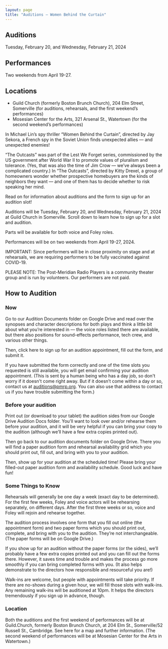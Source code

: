 ```yaml
---
layout: page
title: "Auditions — Women Behind the Curtain"
---
```


## Auditions

Tuesday, February 20, and Wednesday, February 21, 2024

## Performances

Two weekends from April 19-27.

## Locations

- Guild Church (formerly Boston Brunch Church), 204 Elm Street, Somerville (for auditions, rehearsals, and the first weekend’s performances)
- Mosesian Center for the Arts, 321 Arsenal St., Watertown (for the second weekend’s performances)

In Michael Lin’s spy thriller “Women Behind the Curtain”, directed by Jay Sekora, a French spy in the Soviet Union finds unexpected allies — and unexpected enemies!

“The Outcasts” was part of the Lest We Forget series, commissioned by the US government after World War II to promote values of pluralism and tolerance. (Yes, that was also the time of Jim Crow — we’ve always been a complicated country.) In “The Outcasts”, directed by Kitty Drexel, a group of homeowners wonder whether prospective homebuyers are the kinds of neighbors they want — and one of them has to decide whether to risk speaking her mind.

Read on for information about auditions and the form to sign up for an audition slot!

Auditions will be Tuesday, February 20, and Wednesday, February 21, 2024 at Guild Church in Somerville. Scroll down to learn how to sign up for a slot and audition.

Parts will be available for both voice and Foley roles.

Performances will be on two weekends from April 19-27, 2024.

IMPORTANT: Since performers will be in close proximity on stage and at rehearsals, we are requiring performers to be fully vaccinated against COVID-19.

PLEASE NOTE: The Post-Meridian Radio Players is a community theater group and is run by volunteers. Our performers are not paid.

## How to Audition

### Now

Go to our Audition Documents folder on Google Drive and read over the synopses and character descriptions for both plays and think a little bit about what you’re interested in — the voice roles listed there are available, but there also positions for sound-effects performance, tech crew, and various other things.

Then, click here to sign up for an audition appointment, fill out the form, and submit it.

If you have submitted the form correctly and one of the time slots you requested is still available, you will get email confirming your audition appointment. (This is sent by a human being who has a day job, so don't worry if it doesn't come right away. But if it doesn’t come within a day or so, contact us at auditions@pmrp.org. You can also use that address to contact us if you have trouble submitting the form.)

### Before your audition
Print out (or download to your tablet) the audition sides from our Google Drive Audition Docs folder. You’ll want to look over and/or rehearse them before your audition, and it will be very helpful if you can bring your copy to the audition (although we’ll have a few extra copies printed out).

Then go back to our audition documents folder on Google Drive. There you will find a paper audition form and rehearsal availability grid which you should print out, fill out, and bring with you to your audition.

Then, show up for your audition at the scheduled time! Please bring your filled-out paper audition form and availability schedule. Good luck and have fun!

### Some Things to Know
Rehearsals will generally be one day a week (exact day to be determined). For the first few weeks, Foley and voice actors will be rehearsing separately, on different days. After the first three weeks or so, voice and Foley will rejoin and rehearse together.

The audition process involves one form that you fill out online (the appointment form) and two paper forms which you should print out, complete, and bring with you to the audition. They’re not interchangeable. (The paper forms will be on Google Drive.)

If you show up for an audition without the paper forms (or the sides), we’ll probably have a few extra copies printed out and you can fill out the forms there. However, it saves time and trouble and makes the process go more smoothly if you can bring completed forms with you. (It also helps demonstrate to the directors how responsible and resourceful you are!)

Walk-ins are welcome, but people with appointments will take priority. If there are no-shows during a given hour, we will fill those slots with walk-ins. Any remaining walk-ins will be auditioned at 10pm. It helps the directors tremendously if you sign up in advance, though.

### Location

Both the auditions and the first weekend of performances will be at Guild.Church, formerly Boston Brunch Church, at 204 Elm St., Somerville/52 Russell St., Cambridge. See here for a map and further information. (The second weekend of performances will be at Mosesian Center for the Arts in Watertown.)
